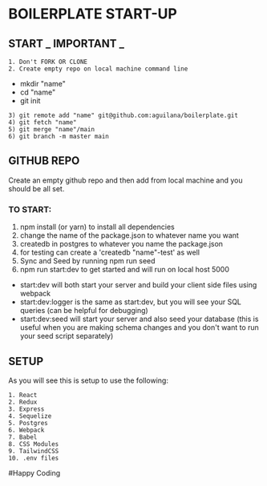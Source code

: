 # BOILERPLATE START-UP

## START _ IMPORTANT _

```
1. Don't FORK OR CLONE
2. Create empty repo on local machine command line
```

- mkdir "name"
- cd "name"
- git init

```
3) git remote add "name" git@github.com:aguilana/boilerplate.git
4) git fetch "name"
5) git merge "name"/main
6) git branch -m master main
```

## GITHUB REPO

Create an empty github repo and then add from local machine and you should be all set.

### TO START:

1. npm install (or yarn) to install all dependencies
2. change the name of the package.json to whatever name you want
3. createdb in postgres to whatever you name the package.json
4. for testing can create a 'createdb "name"-test' as well
5. Sync and Seed by running npm run seed
6. npm run start:dev to get started and will run on local host 5000

- start:dev will both start your server and build your client side files using webpack
- start:dev:logger is the same as start:dev, but you will see your SQL queries (can be helpful for debugging)
- start:dev:seed will start your server and also seed your database (this is useful when you are making schema changes and you don't want to run your seed script separately)

## SETUP

As you will see this is setup to use the following:

```
1. React
2. Redux
3. Express
4. Sequelize
5. Postgres
6. Webpack
7. Babel
8. CSS Modules
9. TailwindCSS
10. .env files
```

#Happy Coding
